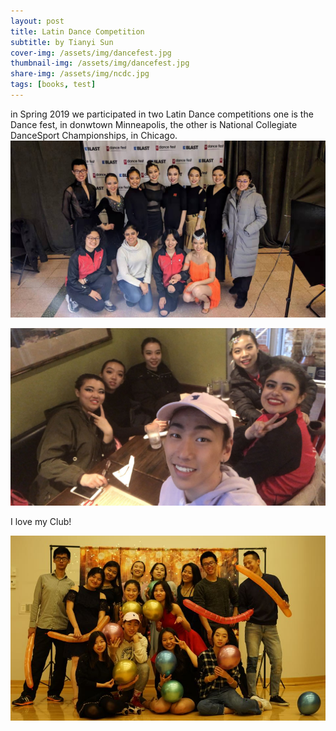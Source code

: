 ```yaml
---
layout: post
title: Latin Dance Competition
subtitle: by Tianyi Sun
cover-img: /assets/img/dancefest.jpg
thumbnail-img: /assets/img/dancefest.jpg
share-img: /assets/img/ncdc.jpg
tags: [books, test]
---
```

in Spring 2019 we participated in two Latin Dance competitions one is the Dance fest, in donwtown Minneapolis, the other is National Collegiate DanceSport Championships, in Chicago.
![](/assets/img/dancefest.jpg)

![](/assets/img/ncdc.jpg)

I love my Club!

![](/assets/img/latindance1.jpg)
